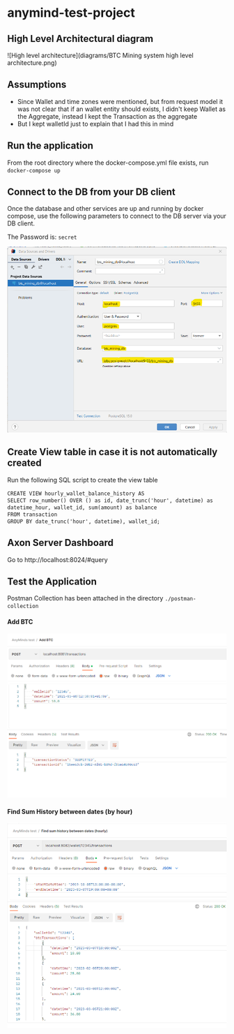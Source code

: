 # anymind-test-project

## High Level Architectural diagram
![High level architecture](diagrams/BTC Mining system high level architecture.png)

## Assumptions
- Since Wallet and time zones were mentioned, but from request model it was not clear that if an wallet entity should exists, I didn't keep Wallet as the Aggregate, instead I kept the Transaction as the aggregate
- But I kept walletId just to explain that I had this in mind

## Run the application
From the root directory where the docker-compose.yml file exists, run ```docker-compose up```

## Connect to the DB from your DB client
Once the database and other services are up and running by docker compose, use the following parameters to connect to the DB server via your DB client.

The Password is: ```secret```

![DB client connection parameters](img.png)

## Create View table in case it is not automatically created

Run the following SQL script to create the view table
```
CREATE VIEW hourly_wallet_balance_history AS
SELECT row_number() OVER () as id, date_trunc('hour', datetime) as datetime_hour, wallet_id, sum(amount) as balance
FROM transaction
GROUP BY date_trunc('hour', datetime), wallet_id;
```

## Axon Server Dashboard

Go to http://localhost:8024/#query

## Test the Application

Postman Collection has been attached in the directory ```./postman-collection```

#### Add BTC

![Add BTC Request-response in Postman](img_1.png)


#### Find Sum History between dates (by hour)

![Find Sum History between dates (by hour) Request-response in Postman](img_2.png)
